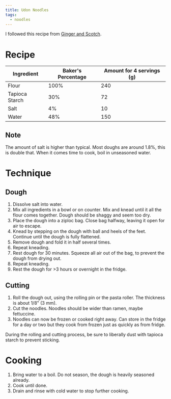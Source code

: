 ```yaml
---
title: Udon Noodles
tags:
  - noodles
---
```


I followed this recipe from [Ginger and Scotch][1].

[1]: https://gingerandscotch.com/homemade-udon-noodles-from-scratch/#wprm-recipe-container-14688

# Recipe

Ingredient | Baker's Percentage | Amount for 4 servings (g)
-|-|-
Flour | 100% | 240
Tapioca Starch | 30% | 72
Salt | 4% | 10
Water | 48% | 150

## Note

The amount of salt is higher than typical.
Most doughs are around 1.8%, this is double that.
When it comes time to cook, boil in unseasoned water.

# Technique

## Dough

1. Dissolve salt into water.
1. Mix all ingredients in a bowl or on counter.
    Mix and knead until it all the flour comes together.
    Dough should be shaggy and seem too dry.
1. Place the dough into a ziploc bag.
    Close bag halfway, leaving it open for air to escape.
1. Knead by stepping on the dough with ball and heels of the feet.
    Continue until the dough is fully flattened.
1. Remove dough and fold it in half several times.
1. Repeat kneading.
1. Rest dough for 30 minutes.
    Squeeze all air out of the bag, to prevent the dough from drying out.
1. Repeat kneading.
1. Rest the dough for >3 hours or overnight in the fridge.

## Cutting

1. Roll the dough out, using the rolling pin or the pasta roller.
    The thickness is about 1/8" (3 mm).
1. Cut the noodles.
    Noodles should be wider than ramen, maybe fettuccine.
1. Noodles can now be frozen or cooked right away.
    Can store in the fridge for a day or two but they cook from frozen just as quickly as from fridge.

During the rolling and cutting process, be sure to liberally dust with tapioca starch to prevent sticking.

# Cooking

1. Bring water to a boil.
    Do not season, the dough is heavily seasoned already.
1. Cook until done.
1. Drain and rinse with cold water to stop further cooking.
